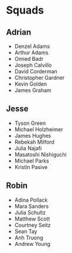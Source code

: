 # Squads

## Adrian

- Denzel Adams
- Arthur Adams
- Omied Badr
- Joseph Calvillo
- David Corderman
- Christopher Gardner
- Kevin Golden
- James Graham

## Jesse

- Tyson Green
- Michael  Holzheimer
- James Hughes
- Rebekah Milford
- Julia  Najafi
- Masatoshi  Nishiguchi
- Michael Parks
- Kristin Pasive

## Robin

- Adina Pollack
- Mara Sanders
- Julia Schultz
- Matthew Scott
- Courtney Seitz
- Sean Tay
- Anh Truong
- Andrew Young
